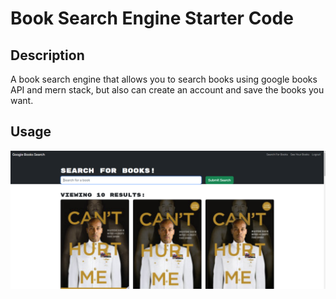 # Book Search Engine Starter Code

## Description

A book search engine that allows you to search books using google books API and mern stack, but also can create an account and save the books you want.

## Usage

![screenshot](./client/public/books.PNG)



